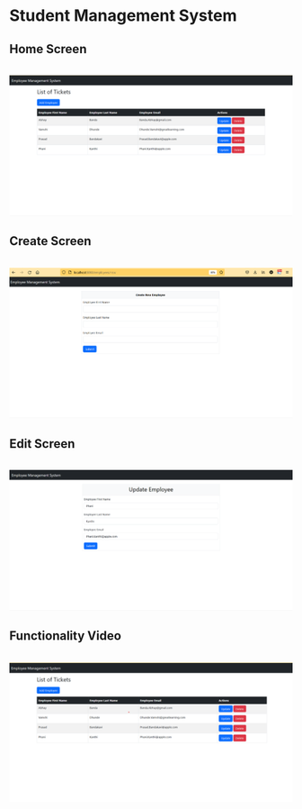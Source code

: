 # Student Management System

## Home Screen

&emsp;![image](/Video/Home.png)

## Create Screen

&emsp;![image](/Video/Create%20Employee.png)

## Edit Screen

&emsp;![image](/Video/Update%20Employee.png)

## Functionality Video

&emsp;[![Watch the video](/Video/screenshot.png)](/Video/bandicam%202023-01-09%2013-48-24-210.mp4)
